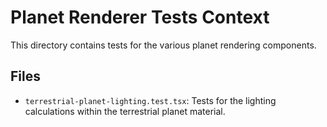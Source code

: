 # Planet Renderer Tests Context

This directory contains tests for the various planet rendering components.

## Files

- `terrestrial-planet-lighting.test.tsx`: Tests for the lighting calculations within the terrestrial planet material. 
